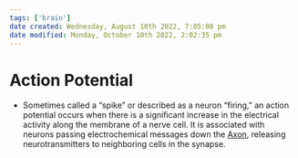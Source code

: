 ```yaml
---
tags: ['brain']
date created: Wednesday, August 10th 2022, 7:05:00 pm
date modified: Monday, October 10th 2022, 2:02:35 pm
---
```


# Action Potential
- Sometimes called a “spike” or described as a neuron “firing,” an action potential occurs when there is a significant increase in the electrical activity along the membrane of a nerve cell. It is associated with neurons passing electrochemical messages down the [Axon](Axon.md), releasing neurotransmitters to neighboring cells in the synapse.



